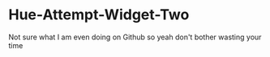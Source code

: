 Hue-Attempt-Widget-Two
======================

Not sure what I am even doing on Github so yeah don't bother wasting your time
